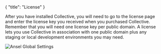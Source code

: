 {
    "title": "License"
}

After you have installed Collective, you will need to go to the license page and enter the license key you received when you purchased Collective. Remember that you will need one license key per public domain. A license lets you use Collective in association with one public domain plus any staging or local development environments you may need.

<img alt="Ansel Global Settings" src="/uploads-static/software/collective/documentation/control-panel/collective-license.png" srcset="/uploads-static/software/collective/documentation/control-panel/collective-license.png 1x, /uploads-static/software/collective/documentation/control-panel/collective-license-2x.png 2x">

